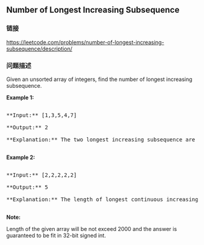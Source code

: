 ## Number of Longest Increasing Subsequence  
### 链接  
https://leetcode.com/problems/number-of-longest-increasing-subsequence/description/  
### 问题描述

Given an unsorted array of integers, find the number of longest increasing subsequence.


**Example 1:**<br />
<pre>
**Input:** [1,3,5,4,7]
**Output:** 2
**Explanation:** The two longest increasing subsequence are [1, 3, 4, 7] and [1, 3, 5, 7].
</pre>


**Example 2:**<br />
<pre>
**Input:** [2,2,2,2,2]
**Output:** 5
**Explanation:** The length of longest continuous increasing subsequence is 1, and there are 5 subsequences' length is 1, so output 5.
</pre>


**Note:**
Length of the given array will be not exceed 2000 and the answer is guaranteed to be fit in 32-bit signed int.

